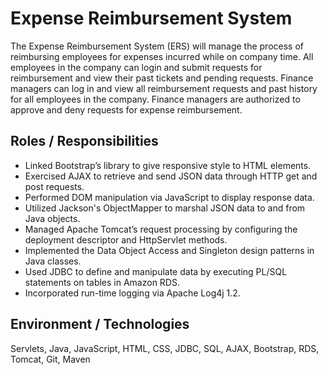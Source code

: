 # Expense Reimbursement System

The Expense Reimbursement System (ERS) will manage the process of reimbursing employees for expenses incurred while on company time. 
All employees in the company can login and submit requests for reimbursement and view their past tickets and pending requests. 
Finance managers can log in and view all reimbursement requests and past history for all employees in the company. 
Finance managers are authorized to approve and deny requests for expense reimbursement.

## Roles / Responsibilities

* Linked Bootstrap’s library to give responsive style to HTML elements.
* Exercised AJAX to retrieve and send JSON data through HTTP get and post requests.
* Performed DOM manipulation via JavaScript to display response data.
* Utilized Jackson's ObjectMapper to marshal JSON data to and from Java objects.
* Managed Apache Tomcat’s request processing by configuring the deployment descriptor and HttpServlet methods.
* Implemented the Data Object Access and Singleton design patterns in Java classes.
* Used JDBC to define and manipulate data by executing PL/SQL statements on tables in Amazon RDS.
* Incorporated run-time logging via Apache Log4j 1.2.

## Environment / Technologies

Servlets, Java, JavaScript, HTML, CSS, JDBC, SQL, AJAX, Bootstrap, RDS, Tomcat, Git, Maven
